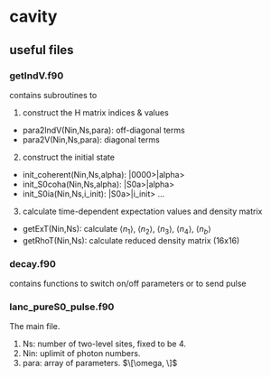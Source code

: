 # cavity

## useful files
### getIndV.f90
contains subroutines to 
1. construct the H matrix indices & values
+   para2IndV(Nin,Ns,para): off-diagonal terms
+   para2V(Nin,Ns,para): diagonal terms
2. construct the initial state
+  init_coherent(Nin,Ns,alpha): |0000>|alpha>
+  init_S0coha(Nin,Ns,alpha): |S0a>|alpha>
+  init_S0ia(Nin,Ns,i_init): |S0a>|i_init>
   ...
3. calculate time-dependent expectation values and density matrix
+  getExT(Nin,Ns): calculate $\langle n_1\rangle$, $\langle n_2\rangle$, $\langle n_3\rangle$, $\langle n_4\rangle$, $\langle n_b\rangle$
+  getRhoT(Nin,Ns): calculate reduced density matrix (16x16)

### decay.f90
contains functions to switch on/off parameters or to send pulse

### lanc_pureS0_pulse.f90
The main file. 
1. Ns: number of two-level sites, fixed to be 4.
2. Nin: uplimit of photon numbers.
3. para: array of parameters. $\[\omega, \]$
